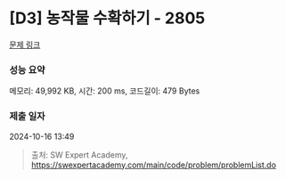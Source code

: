 # [D3] 농작물 수확하기 - 2805 

[문제 링크](https://swexpertacademy.com/main/code/problem/problemDetail.do?contestProbId=AV7GLXqKAWYDFAXB) 

### 성능 요약

메모리: 49,992 KB, 시간: 200 ms, 코드길이: 479 Bytes

### 제출 일자

2024-10-16 13:49



> 출처: SW Expert Academy, https://swexpertacademy.com/main/code/problem/problemList.do